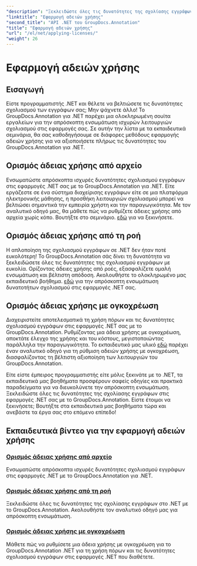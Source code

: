 ```yaml
---
"description": "Ξεκλειδώστε όλες τις δυνατότητες της σχολίασης εγγράφων στο .NET με το GroupDocs.Annotation. Ακολουθήστε τα αναλυτικά μας εκπαιδευτικά βίντεο για απρόσκοπτη ενσωμάτωση."
"linktitle": "Εφαρμογή αδειών χρήσης"
"second_title": "API .NET του GroupDocs.Annotation"
"title": "Εφαρμογή αδειών χρήσης"
"url": "/el/net/applying-licenses/"
"weight": 26
---
```


# Εφαρμογή αδειών χρήσης

## Εισαγωγή

Είστε προγραμματιστής .NET και θέλετε να βελτιώσετε τις δυνατότητες σχολιασμού των εγγράφων σας; Μην ψάχνετε άλλο! Το GroupDocs.Annotation για .NET παρέχει μια ολοκληρωμένη σουίτα εργαλείων για την απρόσκοπτη ενσωμάτωση ισχυρών λειτουργιών σχολιασμού στις εφαρμογές σας. Σε αυτήν την λίστα με τα εκπαιδευτικά σεμινάρια, θα σας καθοδηγήσουμε σε διάφορες μεθόδους εφαρμογής αδειών χρήσης για να αξιοποιήσετε πλήρως τις δυνατότητες του GroupDocs.Annotation για .NET.

## Ορισμός άδειας χρήσης από αρχείο
Ενσωματώστε απρόσκοπτα ισχυρές δυνατότητες σχολιασμού εγγράφων στις εφαρμογές .NET σας με το GroupDocs.Annotation για .NET. Είτε εργάζεστε σε ένα σύστημα διαχείρισης εγγράφων είτε σε μια πλατφόρμα ηλεκτρονικής μάθησης, η προσθήκη λειτουργιών σχολιασμού μπορεί να βελτιώσει σημαντικά την εμπειρία χρήστη και την παραγωγικότητα. Με τον αναλυτικό οδηγό μας, θα μάθετε πώς να ρυθμίζετε άδειες χρήσης από αρχεία χωρίς κόπο. Βουτήξτε στο σεμινάριο. [εδώ](./set-license-from-file/) για να ξεκινήσετε.

## Ορισμός άδειας χρήσης από τη ροή
Η απλοποίηση της σχολιασμού εγγράφων σε .NET δεν ήταν ποτέ ευκολότερη! Το GroupDocs.Annotation σάς δίνει τη δυνατότητα να ξεκλειδώσετε όλες τις δυνατότητες της σχολιασμού εγγράφων με ευκολία. Ορίζοντας άδειες χρήσης από ροές, εξασφαλίζετε ομαλή ενσωμάτωση και βέλτιστη απόδοση. Ακολουθήστε το ολοκληρωμένο μας εκπαιδευτικό βοήθημα. [εδώ](./set-license-from-stream/) για την απρόσκοπτη ενσωμάτωση δυνατοτήτων σχολιασμού στις εφαρμογές .NET σας.

## Ορισμός άδειας χρήσης με ογκοχρέωση
Διαχειριστείτε αποτελεσματικά τη χρήση πόρων και τις δυνατότητες σχολιασμού εγγράφων στις εφαρμογές .NET σας με το GroupDocs.Annotation. Ρυθμίζοντας μια άδεια χρήσης με ογκοχρέωση, αποκτάτε έλεγχο της χρήσης και του κόστους, μεγιστοποιώντας παράλληλα την παραγωγικότητα. Το εκπαιδευτικό μας υλικό [εδώ](./set-metered-license/) παρέχει έναν αναλυτικό οδηγό για τη ρύθμιση αδειών χρήσης με ογκοχρέωση, διασφαλίζοντας τη βέλτιστη αξιοποίηση των λειτουργιών του GroupDocs.Annotation.

Είτε είστε έμπειρος προγραμματιστής είτε μόλις ξεκινάτε με το .NET, τα εκπαιδευτικά μας βοηθήματα προσφέρουν σαφείς οδηγίες και πρακτικά παραδείγματα για να διευκολύνετε την απρόσκοπτη ενσωμάτωση. Ξεκλειδώστε όλες τις δυνατότητες της σχολίασης εγγράφων στις εφαρμογές .NET σας με το GroupDocs.Annotation. Είστε έτοιμοι να ξεκινήσετε; Βουτήξτε στα εκπαιδευτικά μας βοηθήματα τώρα και ανεβάστε τα έργα σας στο επόμενο επίπεδο!

## Εκπαιδευτικά βίντεο για την εφαρμογή αδειών χρήσης
### [Ορισμός άδειας χρήσης από αρχείο](./set-license-from-file/)
Ενσωματώστε απρόσκοπτα ισχυρές δυνατότητες σχολιασμού εγγράφων στις εφαρμογές .NET με το GroupDocs.Annotation για .NET.
### [Ορισμός άδειας χρήσης από τη ροή](./set-license-from-stream/)
Ξεκλειδώστε όλες τις δυνατότητες της σχολίασης εγγράφων στο .NET με το GroupDocs.Annotation. Ακολουθήστε τον αναλυτικό οδηγό μας για απρόσκοπτη ενσωμάτωση.
### [Ορισμός άδειας χρήσης με ογκοχρέωση](./set-metered-license/)
Μάθετε πώς να ρυθμίσετε μια άδεια χρήσης με ογκοχρέωση για το GroupDocs.Annotation .NET για τη χρήση πόρων και τις δυνατότητες σχολιασμού εγγράφων στις εφαρμογές .NET που διαθέτετε.